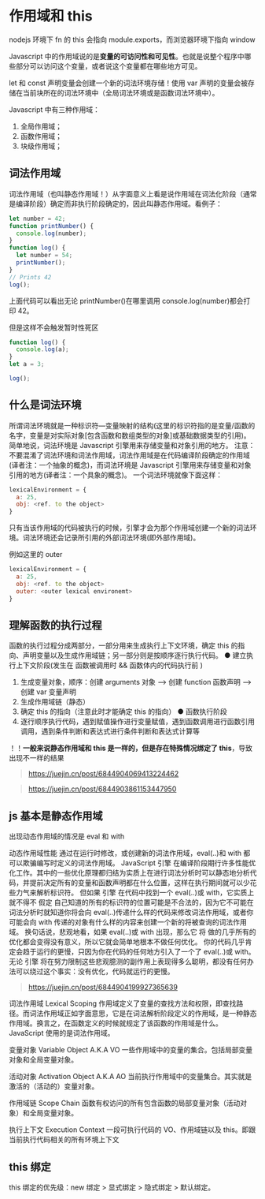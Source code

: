 # 作用域和 this

nodejs 环境下 fn 的 this 会指向 module.exports，而浏览器环境下指向 window

Javascript 中的作用域说的是**变量的可访问性和可见性**。也就是说整个程序中哪些部分可以访问这个变量，或者说这个变量都在哪些地方可见。

let 和 const 声明变量会创建一个新的词法环境存储！使用 var 声明的变量会被存储在当前块所在的词法环境中（全局词法环境或是函数词法环境中）。

Javascript 中有三种作用域：

1. 全局作用域；
2. 函数作用域；
3. 块级作用域；

## 词法作用域

词法作用域（也叫静态作用域！）从字面意义上看是说作用域在词法化阶段（通常是编译阶段）确定而非执行阶段确定的，因此叫静态作用域。看例子：

```js
let number = 42;
function printNumber() {
  console.log(number);
}
function log() {
  let number = 54;
  printNumber();
}
// Prints 42
log();
```

上面代码可以看出无论 printNumber()在哪里调用 console.log(number)都会打印 42。

但是这样不会触发暂时性死区

```js
function log() {
  console.log(a);
}
let a = 3;

log();
```

## 什么是词法环境

所谓词法环境就是一种标识符—变量映射的结构(这里的标识符指的是变量/函数的名字，变量是对实际对象[包含函数和数组类型的对象]或基础数据类型的引用)。
简单地说，词法环境是 Javascript 引擎用来存储变量和对象引用的地方。
注意：不要混淆了词法环境和词法作用域，词法作用域是在代码编译阶段确定的作用域(译者注：一个抽象的概念)，而词法环境是 Javascript 引擎用来存储变量和对象引用的地方(译者注：一个具象的概念)。
一个词法环境就像下面这样：

```js
lexicalEnvironment = {
  a: 25,
  obj: <ref. to the object>
}
```

只有当该作用域的代码被执行的时候，引擎才会为那个作用域创建一个新的词法环境。词法环境还会记录所引用的外部词法环境(即外部作用域)。

例如这里的 outer

```js
lexicalEnvironment = {
  a: 25,
  obj: <ref. to the object>
  outer: <outer lexical environemt>
}

```

## 理解函数的执行过程

函数的执行过程分成两部分，一部分用来生成执行上下文环境，确定 this 的指向、声明变量以及生成作用域链；另一部分则是按顺序逐行执行代码。
● 建立执行上下文阶段(发生在 函数被调用时 && 函数体内的代码执行前 )

1. 生成变量对象，顺序：创建 arguments 对象 --> 创建 function 函数声明 --> 创建 var 变量声明
2. 生成作用域链（静态）
3. 确定 this 的指向（注意此时才能确定 this 的指向）
   ● 函数执行阶段
4. 逐行顺序执行代码，遇到赋值操作进行变量赋值，遇到函数调用进行函数引用调用，遇到条件判断和表达式进行条件判断和表达式计算等

！！**一般来说静态作用域和 this 是一样的，但是存在特殊情况绑定了 this**，导致出现不一样的结果

> https://juejin.cn/post/6844904069413224462

> https://juejin.cn/post/6844903861153447950

## js 基本是静态作用域

出现动态作用域的情况是 eval 和 with

动态作用域性能
通过在运行时修改，或创建新的词法作用域，eval(..)和 with 都可以欺骗编写时定义的词法作用域。
JavaScript 引擎 在编译阶段期行许多性能优化工作。其中的一些优化原理都归结为实质上在进行词法分析时可以静态地分析代码，并提前决定所有的变量和函数声明都在什么位置，这样在执行期间就可以少花些力气来解析标识符。
但如果 引擎 在代码中找到一个 eval(..)或 with，它实质上就不得不 假定 自己知道的所有的标识符的位置可能是不合法的，因为它不可能在词法分析时就知道你将会向 eval(..)传递什么样的代码来修改词法作用域，或者你可能会向 with 传递的对象有什么样的内容来创建一个新的将被查询的词法作用域。
换句话说，悲观地看，如果 eval(..)或 with 出现，那么它 将 做的几乎所有的优化都会变得没有意义，所以它就会简单地根本不做任何优化。
你的代码几乎肯定会趋于运行的更慢，只因为你在代码的任何地方引入了一个了 eval(..)或 with。无论 引擎 将在努力限制这些悲观臆测的副作用上表现得多么聪明，都没有任何办法可以绕过这个事实：没有优化，代码就运行的更慢。

> https://juejin.cn/post/6844904199927365639

词法作用域
Lexical Scoping 作用域定义了变量的查找方法和权限，即查找路径。而词法作用域正如字面意思，它是在词法解析阶段定义的作用域，是一种静态作用域。换言之，在函数定义的时候就规定了该函数的作用域是什么。JavaScript 使用的是词法作用域。

变量对象 Variable Object A.K.A VO
一些作用域中的变量的集合。包括局部变量对象和全局变量对象。

活动对象 Activation Object A.K.A AO
当前执行作用域中的变量集合。其实就是激活的（活动的）变量对象。

作用域链 Scope Chain 函数有权访问的所有包含函数的局部变量对象（活动对象）和全局变量对象。

执行上下文 Execution Context 一段可执行代码的 VO、作用域链以及 this。即跟当前执行代码相关的所有环境上下文

## this 绑定

this 绑定的优先级：new 绑定 > 显式绑定 > 隐式绑定 > 默认绑定。
